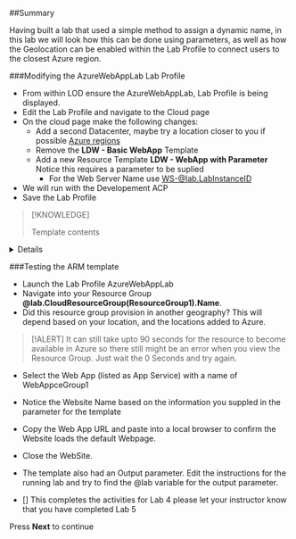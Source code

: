 ##Summary

Having built a lab that used a simple method to assign a dynamic name, in this lab we will look how this can be done using parameters, as well as how the Geolocation can be enabled within the Lab Profile to connect users to the closest Azure region.

###Modifying the AzureWebAppLab Lab Profile

- From within LOD ensure the AzureWebAppLab, Lab Profile is being displayed.
- Edit the Lab Profile and navigate to the Cloud page
- On the cloud page make the following changes:
    - Add a second Datacenter, maybe try a location closer to you if possible [Azure regions](https://azure.microsoft.com/en-gb/global-infrastructure/geographies/#overview)
    - Remove the **LDW - Basic WebApp** Template
    - Add a new Resource Template **LDW - WebApp with Parameter**  Notice this requires a parameter to be suplied
        - For the Web Server Name use WS-@lab.LabInstanceID
- We will run with the Developement ACP
- Save the Lab Profile

>[!KNOWLEDGE]<summary>
  Template contents
  </summary>
  <details>
>In this ARM Template notice there is a parameters section near the top and at the bottom there is an Output section.
>
>```ARMTemplate-nocopy
{
    "$schema": "https://schema.management.azure.com/schemas/2019-04-01/deploymentTemplate.json#",
   "contentVersion": "1.0.0.0",
        "parameters": {
            "webServerName": {
            "type": "string"
    }
  },
    "resources": [
        {
            "apiVersion": "2021-03-01",
            "name": "AppServicePlan1",
            "type": "Microsoft.Web/serverfarms",
            "location": "[resourceGroup().location]",
            "sku": {
                "name": "D1",
                "capacity": 1
        },
            "properties": {
                "name": "AppServicePlan1"
            }
        },
        {
            "apiVersion": "2021-03-01",
            "name": "[parameters('webServerName')]",
            "type": "Microsoft.Web/sites",
            "location": "[resourceGroup().location]",
            "dependsOn": [
                "Microsoft.Web/serverfarms/AppServicePlan1"
            ],
            "properties": {
                "name": "[parameters('webServerName')]",
                "serverFarmId": "[resourceId('Microsoft.Web/serverfarms/', 'AppServicePlan1')]",
                "httpsOnly":true
            }
        }
    ],
    "outputs": {
        "webServerFQDN": {
        "type": "String",
        "value": "[reference(parameters('webServerName')).defaultHostName]"
        }
    }
}
```
  </details>

###Testing the ARM template

- Launch the Lab Profile AzureWebAppLab
- Navigate into your Resource Group **@lab.CloudResourceGroup(ResourceGroup1).Name**.
- Did this resource group provision in another geography?  This will depend based on your location, and the locations added to Azure.

>[!ALERT] It can still take upto 90 seconds for the resource to become available in Azure so there still might be an error when you view the Resource Group.  Just wait the 0 Seconds and try again.

- Select the Web App (listed as App Service) with a name of WebAppceGroup1
- Notice the Website Name based on the information you suppled in the parameter for the template
- Copy the Web App URL and paste into a local browser to confirm the Website loads the default Webpage.
- Close the WebSite.
- The template also had an Output parameter.  Edit the instructions for the running lab and try to find the @lab variable for the output parameter.

- [] This completes the activities for Lab 4 please let your instructor know that you have completed Lab 5

Press **Next** to continue

